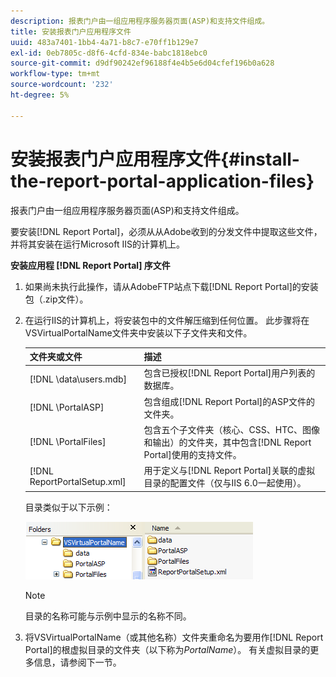 ```yaml
---
description: 报表门户由一组应用程序服务器页面(ASP)和支持文件组成。
title: 安装报表门户应用程序文件
uuid: 483a7401-1bb4-4a71-b8c7-e70ff1b129e7
exl-id: 0eb7805c-d8f6-4cfd-834e-babc1818ebc0
source-git-commit: d9df90242ef96188f4e4b5e6d04cfef196b0a628
workflow-type: tm+mt
source-wordcount: '232'
ht-degree: 5%

---
```


# 安装报表门户应用程序文件{#install-the-report-portal-application-files}

报表门户由一组应用程序服务器页面(ASP)和支持文件组成。

要安装[!DNL Report Portal]，必须从从Adobe收到的分发文件中提取这些文件，并将其安装在运行Microsoft IIS的计算机上。

**安装应用程 [!DNL Report Portal] 序文件**

1. 如果尚未执行此操作，请从AdobeFTP站点下载[!DNL Report Portal]的安装包（.zip文件）。
1. 在运行IIS的计算机上，将安装包中的文件解压缩到任何位置。 此步骤将在VSVirtualPortalName文件夹中安装以下子文件夹和文件。

   | 文件夹或文件 | 描述 |
   |---|---|
   | [!DNL \data\users.mdb] | 包含已授权[!DNL Report Portal]用户列表的数据库。 |
   | [!DNL \PortalASP\] | 包含组成[!DNL Report Portal]的ASP文件的文件夹。 |
   | [!DNL \PortalFiles\] | 包含五个子文件夹（核心、CSS、HTC、图像和输出）的文件夹，其中包含[!DNL Report Portal]使用的支持文件。 |
   | [!DNL ReportPortalSetup.xml] | 用于定义与[!DNL Report Portal]关联的虚拟目录的配置文件（仅与IIS 6.0一起使用）。 |

   目录类似于以下示例：

   ![](assets/rptPort_scrn_installDir.png)

   >[!NOTE]
   >
   >目录的名称可能与示例中显示的名称不同。

1. 将VSVirtualPortalName（或其他名称）文件夹重命名为要用作[!DNL Report Portal]的根虚拟目录的文件夹（以下称为&#x200B;*PortalName*）。 有关虚拟目录的更多信息，请参阅下一节。
